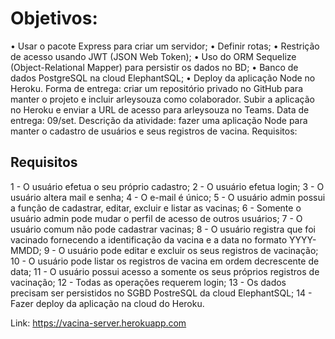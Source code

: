 # Objetivos:

• Usar o pacote Express para criar um servidor;
• Definir rotas;
• Restrição de acesso usando JWT (JSON Web Token);
• Uso do ORM Sequelize (Object-Relational Mapper) para persistir os dados no BD;
• Banco de dados PostgreSQL na cloud ElephantSQL;
• Deploy da aplicação Node no Heroku.
Forma de entrega: criar um repositório privado no GitHub para manter o projeto e incluir arleysouza como
colaborador. Subir a aplicação no Heroku e enviar a URL de acesso para arleysouza no Teams.
Data de entrega: 09/set.
Descrição da atividade: fazer uma aplicação Node para manter o cadastro de usuários e seus registros de vacina.
Requisitos:


## Requisitos

1 - O usuário efetua o seu próprio cadastro;
2 - O usuário efetua login;
3 - O usuário altera mail e senha;
4 - O e-mail é único;
5 - O usuário admin possui a função de cadastrar, editar, excluir e listar as vacinas;
6 - Somente o usuário admin pode mudar o perfil de acesso de outros usuários;
7 - O usuário comum não pode cadastrar vacinas;
8 - O usuário registra que foi vacinado fornecendo a identificação da vacina e a data no formato YYYY-MMDD;
9 - O usuário pode editar e excluir os seus registros de vacinação;
10 - O usuário pode listar os registros de vacina em ordem decrescente de data;
11 - O usuário possui acesso a somente os seus próprios registros de vacinação;
12 - Todas as operações requerem login;
13 - Os dados precisam ser persistidos no SGBD PostreSQL da cloud ElephantSQL;
14 - Fazer deploy da aplicação na cloud do Heroku.

Link: https://vacina-server.herokuapp.com


